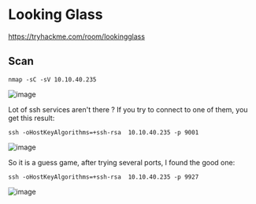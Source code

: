 # Looking Glass

https://tryhackme.com/room/lookingglass

## Scan

`nmap -sC -sV 10.10.40.235`

![image](https://github.com/Roqlane/writeups/assets/78229498/db13dd3c-d82b-4f18-8aee-4c210bc8e096)

Lot of ssh services aren't there ? If you try to connect to one of them, you get this result:

`ssh -oHostKeyAlgorithms=+ssh-rsa  10.10.40.235 -p 9001`

![image](https://github.com/Roqlane/writeups/assets/78229498/3d593604-2e03-4c12-b78e-12afe76d234e)

So it is a guess game, after trying several ports, I found the good one:

`ssh -oHostKeyAlgorithms=+ssh-rsa  10.10.40.235 -p 9927`

![image](https://github.com/Roqlane/writeups/assets/78229498/7ad72bb6-8bc7-40d6-9a01-865f294b26c4)

